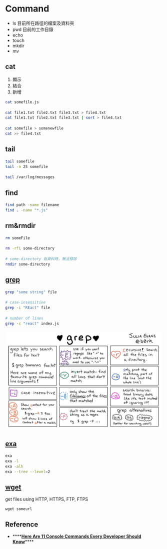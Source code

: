 # Command

* ls 目前所在路徑的檔案及資料夾
* pwd 目前的工作目錄
* echo
* touch
* mkdir
* mv

## cat

1. 顯示
2. 結合
3. 新增

```bash
cat somefile.js

cat file1.txt file2.txt file3.txt > file4.txt
cat file1.txt file2.txt file3.txt | sort > file4.txt

cat somefile > somenewfile
cat >> file4.txt
```

## tail

```bash
tail somefile
tail -n 25 somefile

tail /var/log/messages
```

## find

```bash
find path -name filename
find . -name "*.js"
```

## rm&rmdir

```bash
rm someFile

rm -rfi some-directory

# some-directory 有資料時，無法移除
rmdir some-directory
```

## [grep](http://man7.org/linux/man-pages/man1/grep.1.html)

```bash
grep "some string" file

# case-insensitive
grep -i "REact" file

# number of lines
grep -c "react" index.js
```

![grep comic](../.gitbook/assets/tu-pian.png)

## [exa](https://the.exa.website/)

```bash
exa
exa -l
exa -alh
exa --tree --level=2
```

## [wget](https://www.gnu.org/software/wget/manual/wget.html)

get files using HTTP, HTTPS, FTP, FTPS

```text
wget someurl
```

## Reference

* \*\*\*\*[**Here Are 11 Console Commands Every Developer Should Know**](https://medium.com/better-programming/here-are-11-console-commands-every-developer-should-know-54e348ef22fa)\*\*\*\*

